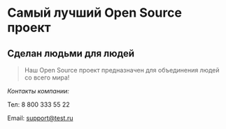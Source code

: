 # Самый лучший Open Source проект

## Сделан людьми для людей

> Наш Open Source проект предназначен для объединения людей со всего мира!

*Контакты компании:*

Тел: 8 800 333 55 22

Email: support@test.ru

